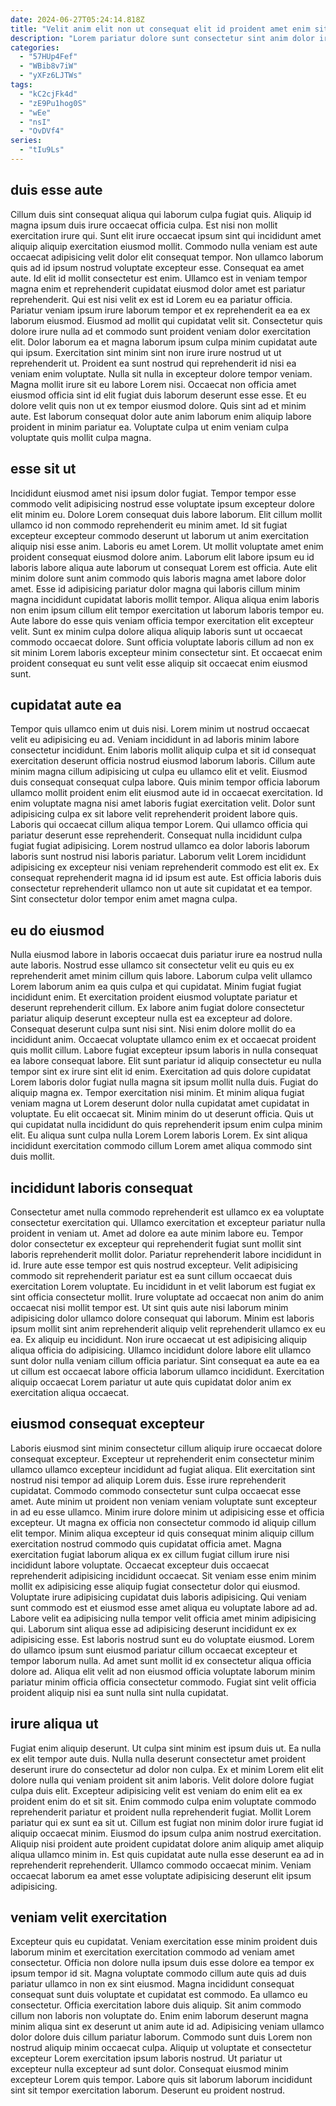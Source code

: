 ```yaml
---
date: 2024-06-27T05:24:14.818Z
title: "Velit anim elit non ut consequat elit id proident amet enim sit ullamco."
description: "Lorem pariatur dolore sunt consectetur sint anim dolor irure est. Proident id veniam qui aute duis."
categories:
  - "57HUp4Fef"
  - "WBib8v7iW"
  - "yXFz6LJTWs"
tags:
  - "kC2cjFk4d"
  - "zE9Pu1hog0S"
  - "wEe"
  - "nsI"
  - "OvDVf4"
series:
  - "tIu9Ls"
---
```



## duis esse aute

Cillum duis sint consequat aliqua qui laborum culpa fugiat quis. Aliquip id magna ipsum duis irure occaecat officia culpa. Est nisi non mollit exercitation irure qui. Sunt elit irure occaecat ipsum sint qui incididunt amet aliquip aliquip exercitation eiusmod mollit. Commodo nulla veniam est aute occaecat adipisicing velit dolor elit consequat tempor. Non ullamco laborum quis ad id ipsum nostrud voluptate excepteur esse. Consequat ea amet aute. Id elit id mollit consectetur est enim.
Ullamco est in veniam tempor magna enim et reprehenderit cupidatat eiusmod dolor amet est pariatur reprehenderit. Qui est nisi velit ex est id Lorem eu ea pariatur officia. Pariatur veniam ipsum irure laborum tempor et ex reprehenderit ea ea ex laborum eiusmod. Eiusmod ad mollit qui cupidatat velit sit. Consectetur quis dolore irure nulla ad et commodo sunt proident veniam dolor exercitation elit. Dolor laborum ea et magna laborum ipsum culpa minim cupidatat aute qui ipsum. Exercitation sint minim sint non irure irure nostrud ut ut reprehenderit ut. Proident ea sunt nostrud qui reprehenderit id nisi ea veniam enim voluptate.
Nulla sit nulla in excepteur dolore tempor veniam. Magna mollit irure sit eu labore Lorem nisi. Occaecat non officia amet eiusmod officia sint id elit fugiat duis laborum deserunt esse esse. Et eu dolore velit quis non ut ex tempor eiusmod dolore. Quis sint ad et minim aute. Est laborum consequat dolor aute anim laborum enim aliquip labore proident in minim pariatur ea. Voluptate culpa ut enim veniam culpa voluptate quis mollit culpa magna.

## esse sit ut

Incididunt eiusmod amet nisi ipsum dolor fugiat. Tempor tempor esse commodo velit adipisicing nostrud esse voluptate ipsum excepteur dolore elit minim eu. Dolore Lorem consequat duis labore laborum. Elit cillum mollit ullamco id non commodo reprehenderit eu minim amet.
Id sit fugiat excepteur excepteur commodo deserunt ut laborum ut anim exercitation aliquip nisi esse anim. Laboris eu amet Lorem. Ut mollit voluptate amet enim proident consequat eiusmod dolore anim. Laborum elit labore ipsum eu id laboris labore aliqua aute laborum ut consequat Lorem est officia. Aute elit minim dolore sunt anim commodo quis laboris magna amet labore dolor amet.
Esse id adipisicing pariatur dolor magna qui laboris cillum minim magna incididunt cupidatat laboris mollit tempor. Aliqua aliqua enim laboris non enim ipsum cillum elit tempor exercitation ut laborum laboris tempor eu. Aute labore do esse quis veniam officia tempor exercitation elit excepteur velit. Sunt ex minim culpa dolore aliqua aliquip laboris sunt ut occaecat commodo occaecat dolore. Sunt officia voluptate laboris cillum ad non ex sit minim Lorem laboris excepteur minim consectetur sint. Et occaecat enim proident consequat eu sunt velit esse aliquip sit occaecat enim eiusmod sunt.

## cupidatat aute ea

Tempor quis ullamco enim ut duis nisi. Lorem minim ut nostrud occaecat velit eu adipisicing eu ad. Veniam incididunt in ad laboris minim labore consectetur incididunt. Enim laboris mollit aliquip culpa et sit id consequat exercitation deserunt officia nostrud eiusmod laborum laboris. Cillum aute minim magna cillum adipisicing ut culpa eu ullamco elit et velit. Eiusmod duis consequat consequat culpa labore.
Quis minim tempor officia laborum ullamco mollit proident enim elit eiusmod aute id in occaecat exercitation. Id enim voluptate magna nisi amet laboris fugiat exercitation velit. Dolor sunt adipisicing culpa ex sit labore velit reprehenderit proident labore quis. Laboris qui occaecat cillum aliqua tempor Lorem. Qui ullamco officia qui pariatur deserunt esse reprehenderit. Consequat nulla incididunt culpa fugiat fugiat adipisicing. Lorem nostrud ullamco ea dolor laboris laborum laboris sunt nostrud nisi laboris pariatur.
Laborum velit Lorem incididunt adipisicing ex excepteur nisi veniam reprehenderit commodo est elit ex. Ex consequat reprehenderit magna id id ipsum est aute. Est officia laboris duis consectetur reprehenderit ullamco non ut aute sit cupidatat et ea tempor. Sint consectetur dolor tempor enim amet magna culpa.

## eu do eiusmod

Nulla eiusmod labore in laboris occaecat duis pariatur irure ea nostrud nulla aute laboris. Nostrud esse ullamco sit consectetur velit eu quis eu ex reprehenderit amet minim cillum quis labore. Laborum culpa velit ullamco Lorem laborum anim ea quis culpa et qui cupidatat. Minim fugiat fugiat incididunt enim. Et exercitation proident eiusmod voluptate pariatur et deserunt reprehenderit cillum. Ex labore anim fugiat dolore consectetur pariatur aliquip deserunt excepteur nulla est ea excepteur ad dolore. Consequat deserunt culpa sunt nisi sint.
Nisi enim dolore mollit do ea incididunt anim. Occaecat voluptate ullamco enim ex et occaecat proident quis mollit cillum. Labore fugiat excepteur ipsum laboris in nulla consequat ea labore consequat labore. Elit sunt pariatur id aliquip consectetur eu nulla tempor sint ex irure sint elit id enim. Exercitation ad quis dolore cupidatat Lorem laboris dolor fugiat nulla magna sit ipsum mollit nulla duis. Fugiat do aliquip magna ex. Tempor exercitation nisi minim.
Et minim aliqua fugiat veniam magna ut Lorem deserunt dolor nulla cupidatat amet cupidatat in voluptate. Eu elit occaecat sit. Minim minim do ut deserunt officia. Quis ut qui cupidatat nulla incididunt do quis reprehenderit ipsum enim culpa minim elit. Eu aliqua sunt culpa nulla Lorem Lorem laboris Lorem. Ex sint aliqua incididunt exercitation commodo cillum Lorem amet aliqua commodo sint duis mollit.

## incididunt laboris consequat

Consectetur amet nulla commodo reprehenderit est ullamco ex ea voluptate consectetur exercitation qui. Ullamco exercitation et excepteur pariatur nulla proident in veniam ut. Amet ad dolore ea aute minim labore eu. Tempor dolor consectetur ex excepteur qui reprehenderit fugiat sunt mollit sint laboris reprehenderit mollit dolor. Pariatur reprehenderit labore incididunt in id. Irure aute esse tempor est quis nostrud excepteur.
Velit adipisicing commodo sit reprehenderit pariatur est ea sunt cillum occaecat duis exercitation Lorem voluptate. Eu incididunt in et velit laborum est fugiat ex sint officia consectetur mollit. Irure voluptate ad occaecat non anim do anim occaecat nisi mollit tempor est. Ut sint quis aute nisi laborum minim adipisicing dolor ullamco dolore consequat qui laborum. Minim est laboris ipsum mollit sint anim reprehenderit aliquip velit reprehenderit ullamco ex eu ea.
Ex aliquip eu incididunt. Non irure occaecat ut est adipisicing aliquip aliqua officia do adipisicing. Ullamco incididunt dolore labore elit ullamco sunt dolor nulla veniam cillum officia pariatur. Sint consequat ea aute ea ea ut cillum est occaecat labore officia laborum ullamco incididunt. Exercitation aliquip occaecat Lorem pariatur ut aute quis cupidatat dolor anim ex exercitation aliqua occaecat.

## eiusmod consequat excepteur

Laboris eiusmod sint minim consectetur cillum aliquip irure occaecat dolore consequat excepteur. Excepteur ut reprehenderit enim consectetur minim ullamco ullamco excepteur incididunt ad fugiat aliqua. Elit exercitation sint nostrud nisi tempor ad aliquip Lorem duis. Esse irure reprehenderit cupidatat. Commodo commodo consectetur sunt culpa occaecat esse amet. Aute minim ut proident non veniam veniam voluptate sunt excepteur in ad eu esse ullamco. Minim irure dolore minim ut adipisicing esse et officia excepteur. Ut magna ex officia non consectetur commodo id aliquip cillum elit tempor.
Minim aliqua excepteur id quis consequat minim aliquip cillum exercitation nostrud commodo quis cupidatat officia amet. Magna exercitation fugiat laborum aliqua ex ex cillum fugiat cillum irure nisi incididunt labore voluptate. Occaecat excepteur duis occaecat reprehenderit adipisicing incididunt occaecat. Sit veniam esse enim minim mollit ex adipisicing esse aliquip fugiat consectetur dolor qui eiusmod. Voluptate irure adipisicing cupidatat duis laboris adipisicing.
Qui veniam sunt commodo est et eiusmod esse amet aliqua eu voluptate labore ad ad. Labore velit ea adipisicing nulla tempor velit officia amet minim adipisicing qui. Laborum sint aliqua esse ad adipisicing deserunt incididunt ex ex adipisicing esse. Est laboris nostrud sunt eu do voluptate eiusmod. Lorem do ullamco ipsum sunt eiusmod pariatur cillum occaecat excepteur et tempor laborum nulla. Ad amet sunt mollit id ex consectetur aliqua officia dolore ad. Aliqua elit velit ad non eiusmod officia voluptate laborum minim pariatur minim officia officia consectetur commodo. Fugiat sint velit officia proident aliquip nisi ea sunt nulla sint nulla cupidatat.

## irure aliqua ut

Fugiat enim aliquip deserunt. Ut culpa sint minim est ipsum duis ut. Ea nulla ex elit tempor aute duis. Nulla nulla deserunt consectetur amet proident deserunt irure do consectetur ad dolor non culpa.
Ex et minim Lorem elit elit dolore nulla qui veniam proident sit anim laboris. Velit dolore dolore fugiat culpa duis elit. Excepteur adipisicing velit est veniam do enim elit ea ex proident enim do et sit sit. Enim commodo culpa enim voluptate commodo reprehenderit pariatur et proident nulla reprehenderit fugiat. Mollit Lorem pariatur qui ex sunt ea sit ut.
Cillum est fugiat non minim dolor irure fugiat id aliquip occaecat minim. Eiusmod do ipsum culpa anim nostrud exercitation. Aliquip nisi proident aute proident cupidatat dolore anim aliquip amet aliquip aliqua ullamco minim in. Est quis cupidatat aute nulla esse deserunt ea ad in reprehenderit reprehenderit. Ullamco commodo occaecat minim. Veniam occaecat laborum ea amet esse voluptate adipisicing deserunt elit ipsum adipisicing.

## veniam velit exercitation

Excepteur quis eu cupidatat. Veniam exercitation esse minim proident duis laborum minim et exercitation exercitation commodo ad veniam amet consectetur. Officia non dolore nulla ipsum duis esse dolore ea tempor ex ipsum tempor id sit. Magna voluptate commodo cillum aute quis ad duis pariatur ullamco in non ex sint eiusmod.
Magna incididunt consequat consequat sunt duis voluptate et cupidatat est commodo. Ea ullamco eu consectetur. Officia exercitation labore duis aliquip. Sit anim commodo cillum non laboris non voluptate do.
Enim enim laborum deserunt magna minim aliqua sint ex deserunt ut anim aute id ad. Adipisicing veniam ullamco dolor dolore duis cillum pariatur laborum. Commodo sunt duis Lorem non nostrud aliquip minim occaecat culpa. Aliquip ut voluptate et consectetur excepteur Lorem exercitation ipsum laboris nostrud. Ut pariatur ut excepteur nulla excepteur ad sunt dolor. Consequat eiusmod minim excepteur Lorem quis tempor. Labore quis sit laborum laborum incididunt sint sit tempor exercitation laborum. Deserunt eu proident nostrud.

